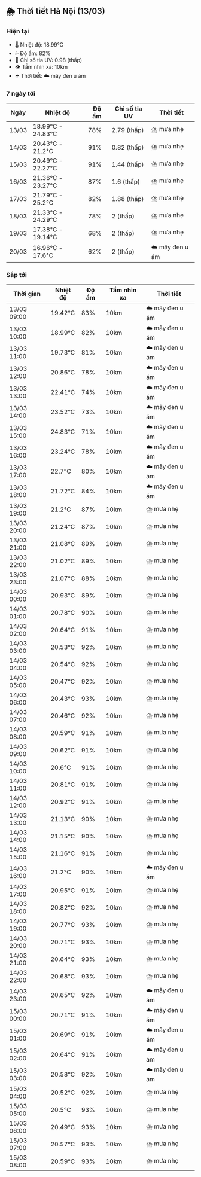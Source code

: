 ## 🌦️ Thời tiết Hà Nội (13/03)

### Hiện tại

- 🌡️ Nhiệt độ: 18.99℃
- 💦 Độ ẩm: 82%
- 🌟 Chỉ số tia UV: 0.98 (thấp)
- 👁️ Tầm nhìn xa: 10km
- ☂️ Thời tiết: ☁️ mây đen u ám

### 7 ngày tới

| Ngày | Nhiệt độ | Độ ẩm | Chỉ số tia UV | Thời tiết |
| --- | --- | --- | --- | --- |
| 13/03 | 18.99℃ - 24.83℃ | 78% | 2.79 (thấp) | ⛈️ mưa nhẹ |
| 14/03 | 20.43℃ - 21.2℃ | 91% | 0.82 (thấp) | ⛈️ mưa nhẹ |
| 15/03 | 20.49℃ - 22.27℃ | 91% | 1.44 (thấp) | ⛈️ mưa nhẹ |
| 16/03 | 21.36℃ - 23.27℃ | 87% | 1.6 (thấp) | ⛈️ mưa nhẹ |
| 17/03 | 21.79℃ - 25.2℃ | 82% | 1.88 (thấp) | ⛈️ mưa nhẹ |
| 18/03 | 21.33℃ - 24.29℃ | 78% | 2 (thấp) | ⛈️ mưa nhẹ |
| 19/03 | 17.38℃ - 19.14℃ | 68% | 2 (thấp) | ⛈️ mưa nhẹ |
| 20/03 | 16.96℃ - 17.6℃ | 62% | 2 (thấp) | ☁️ mây đen u ám |

### Sắp tới

| Thời gian | Nhiệt độ | Độ ẩm | Tầm nhìn xa | Thời tiết |
| --- | --- | --- | --- | --- |
| 13/03 09:00 | 19.42℃ | 83% | 10km | ☁️ mây đen u ám |
| 13/03 10:00 | 18.99℃ | 82% | 10km | ☁️ mây đen u ám |
| 13/03 11:00 | 19.73℃ | 81% | 10km | ☁️ mây đen u ám |
| 13/03 12:00 | 20.86℃ | 78% | 10km | ☁️ mây đen u ám |
| 13/03 13:00 | 22.41℃ | 74% | 10km | ☁️ mây đen u ám |
| 13/03 14:00 | 23.52℃ | 73% | 10km | ☁️ mây đen u ám |
| 13/03 15:00 | 24.83℃ | 71% | 10km | ☁️ mây đen u ám |
| 13/03 16:00 | 23.24℃ | 78% | 10km | ☁️ mây đen u ám |
| 13/03 17:00 | 22.7℃ | 80% | 10km | ☁️ mây đen u ám |
| 13/03 18:00 | 21.72℃ | 84% | 10km | ☁️ mây đen u ám |
| 13/03 19:00 | 21.2℃ | 87% | 10km | ⛈️ mưa nhẹ |
| 13/03 20:00 | 21.24℃ | 87% | 10km | ⛈️ mưa nhẹ |
| 13/03 21:00 | 21.08℃ | 89% | 10km | ⛈️ mưa nhẹ |
| 13/03 22:00 | 21.02℃ | 89% | 10km | ⛈️ mưa nhẹ |
| 13/03 23:00 | 21.07℃ | 88% | 10km | ⛈️ mưa nhẹ |
| 14/03 00:00 | 20.93℃ | 89% | 10km | ⛈️ mưa nhẹ |
| 14/03 01:00 | 20.78℃ | 90% | 10km | ⛈️ mưa nhẹ |
| 14/03 02:00 | 20.64℃ | 91% | 10km | ⛈️ mưa nhẹ |
| 14/03 03:00 | 20.53℃ | 92% | 10km | ⛈️ mưa nhẹ |
| 14/03 04:00 | 20.54℃ | 92% | 10km | ⛈️ mưa nhẹ |
| 14/03 05:00 | 20.47℃ | 92% | 10km | ⛈️ mưa nhẹ |
| 14/03 06:00 | 20.43℃ | 93% | 10km | ⛈️ mưa nhẹ |
| 14/03 07:00 | 20.46℃ | 92% | 10km | ⛈️ mưa nhẹ |
| 14/03 08:00 | 20.59℃ | 91% | 10km | ⛈️ mưa nhẹ |
| 14/03 09:00 | 20.62℃ | 91% | 10km | ⛈️ mưa nhẹ |
| 14/03 10:00 | 20.6℃ | 91% | 10km | ⛈️ mưa nhẹ |
| 14/03 11:00 | 20.81℃ | 91% | 10km | ⛈️ mưa nhẹ |
| 14/03 12:00 | 20.92℃ | 91% | 10km | ⛈️ mưa nhẹ |
| 14/03 13:00 | 21.13℃ | 90% | 10km | ⛈️ mưa nhẹ |
| 14/03 14:00 | 21.15℃ | 90% | 10km | ⛈️ mưa nhẹ |
| 14/03 15:00 | 21.16℃ | 91% | 10km | ⛈️ mưa nhẹ |
| 14/03 16:00 | 21.2℃ | 90% | 10km | ☁️ mây đen u ám |
| 14/03 17:00 | 20.95℃ | 91% | 10km | ⛈️ mưa nhẹ |
| 14/03 18:00 | 20.82℃ | 92% | 10km | ⛈️ mưa nhẹ |
| 14/03 19:00 | 20.77℃ | 93% | 10km | ⛈️ mưa nhẹ |
| 14/03 20:00 | 20.71℃ | 93% | 10km | ⛈️ mưa nhẹ |
| 14/03 21:00 | 20.64℃ | 93% | 10km | ⛈️ mưa nhẹ |
| 14/03 22:00 | 20.68℃ | 93% | 10km | ⛈️ mưa nhẹ |
| 14/03 23:00 | 20.65℃ | 92% | 10km | ☁️ mây đen u ám |
| 15/03 00:00 | 20.71℃ | 91% | 10km | ☁️ mây đen u ám |
| 15/03 01:00 | 20.69℃ | 91% | 10km | ☁️ mây đen u ám |
| 15/03 02:00 | 20.64℃ | 91% | 10km | ☁️ mây đen u ám |
| 15/03 03:00 | 20.58℃ | 92% | 10km | ☁️ mây đen u ám |
| 15/03 04:00 | 20.52℃ | 92% | 10km | ⛈️ mưa nhẹ |
| 15/03 05:00 | 20.5℃ | 93% | 10km | ⛈️ mưa nhẹ |
| 15/03 06:00 | 20.49℃ | 93% | 10km | ⛈️ mưa nhẹ |
| 15/03 07:00 | 20.57℃ | 93% | 10km | ⛈️ mưa nhẹ |
| 15/03 08:00 | 20.59℃ | 93% | 10km | ⛈️ mưa nhẹ |
